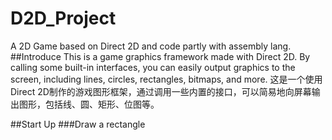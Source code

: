 # D2D_Project
A 2D Game based on Direct 2D and code partly with assembly lang.
##Introduce
This is a game graphics framework made with Direct 2D. By calling some built-in interfaces, you can easily output graphics to the screen, including lines, circles, rectangles, bitmaps, and more.
这是一个使用Direct 2D制作的游戏图形框架，通过调用一些内置的接口，可以简易地向屏幕输出图形，包括线、圆、矩形、位图等。

##Start Up
###Draw a rectangle
